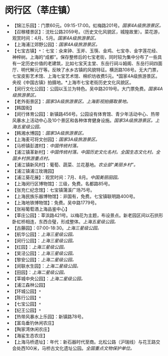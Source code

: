 # 闵行区（莘庄镇）  
* 【锦江乐园】：门票60元。09:15-17:00。虹梅路201号。*国家4A级旅游景区。*  
* 【召稼楼景区】：沈杜公路2059号。（历史文化风貌区，城隍故里）。菜花游，观赏时间：4月、5月。*国家4A级旅游景区。*  
* 【上海浦江郊野公园】：*国家4A级旅游景区。*  
* 【七宝古镇】`*`：七宝：氽来钟、玉斧、玉筷、金鸡、七宝寺、金字莲花经、神梓树。上海的“成都”。保存整修后的七宝老街，同时较为集中分布了一些具有一定历史价值的老建筑，比如七宝天主堂、东岳行祠斗姆阁、东岳行祠四面厅、明代解元厅等。反映了水乡古镇的风貌特征。横沥路108号。无大门票，七宝皮影艺术馆、上海七宝艺术馆、棉织坊收费5元。*国家4A级旅游景区。央视《中国古镇》拍摄地。*上海市七宝老街历史文化风貌区。   
* 【闵行文化公园】：公园以玉兰为特色。吴中路2019号。大门票免费。*国家4A级旅游景区。*  
* 【老外街景区】：*国家3A级旅游景区。上海影视拍摄取景地。*  
* 【韩国街】  
* 【闵行体育公园】：新镇路456号。公园设有体育馆、青少年活动中心、热带风暴水上活动中心及10个景区和各种体育健身设施。*国家3A级旅游景区。上海五星级公园。*  
* 【韩湘水博园】：*国家3A级旅游景区。*  
* 【上海麦可将文创园】：*国家3A级旅游景区。*  
* 【马桥镇彭渡村】：*中国传统村落。*  
* 【浦江镇革新村】：*中国传统村落。中国历史文化名村。全国生态文化村。全国乡村旅游重点村。*  
* 【浦江镇新风村】：葡萄、蔬菜、兰花基地。*农业部“美丽乡村”。*  
* 【浦江镇浦江玫瑰园】  
* 【浦江葵花展】：观赏时间：7月、8月。*中国美丽田园。*  
* 【上海闵行区博物馆】：三级，免费。名都路85号。   
* 【张充仁纪念馆】：七宝镇蒲溪广场75号。   
* 【上海民族乐器博物馆】：非国有，免费。七宝镇联明路400号。   
* 【上海地铁博物馆】：免费。吴中路1779号。   
* 【张裕葡萄酒上海品鉴中心】  
* 【莘庄公园】：莘浜路421号。以梅花为主题，布设景点。新老园区间以石拱形卧虹桥相连，东西合璧，形成整体。*上海五星级公园。*  
* 【古藤园】：07:00-18:30。*上海三星级公园。*  
* 【航华公园】：*上海三星级公园。*  
* 【闵行公园】：*上海三星级公园。*  
* 【红园】：*上海三星级公园。*  
* 【吴泾公园】：*上海三星级公园。*  
* 【黎安公园】：*上海二星级公园。*  
* 【闵联水生园】：*上海二星级公园。*  
* 【田园】：*上海二星级公园。*  
* 【莘城中央公园】：*上海二星级公园。*  
* 【浦江森林公园】  
* 【环城公园】`*`  
* 【陈行公园】`*`  
* 【七宝公园】`*`  
* 【纪王公园】`*`  
* 【热带风暴水上乐园】：新镇路78号。   
* 【富岛垂钓休闲农庄】  
* 【陶家湾休闲农庄】  
* 【海鲨生态农庄】  
* 【上海马桥遗址】：年代：新石器时代至商。北松公路（沪瑞线）与花王路交会处西100米，马桥古文化遗址公园。*全国重点文物保护单位。*   